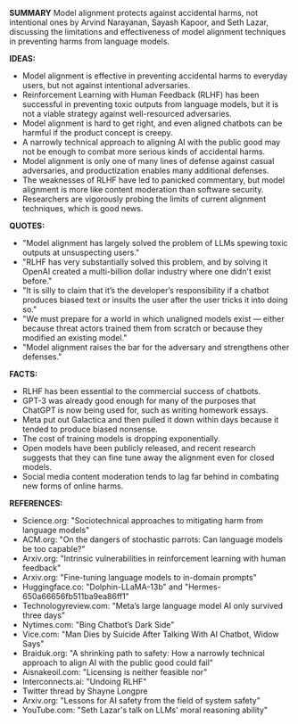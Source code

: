 **SUMMARY**
Model alignment protects against accidental harms, not intentional ones by Arvind Narayanan, Sayash Kapoor, and Seth Lazar, discussing the limitations and effectiveness of model alignment techniques in preventing harms from language models.

**IDEAS:**
* Model alignment is effective in preventing accidental harms to everyday users, but not against intentional adversaries.
* Reinforcement Learning with Human Feedback (RLHF) has been successful in preventing toxic outputs from language models, but it is not a viable strategy against well-resourced adversaries.
* Model alignment is hard to get right, and even aligned chatbots can be harmful if the product concept is creepy.
* A narrowly technical approach to aligning AI with the public good may not be enough to combat more serious kinds of accidental harms.
* Model alignment is only one of many lines of defense against casual adversaries, and productization enables many additional defenses.
* The weaknesses of RLHF have led to panicked commentary, but model alignment is more like content moderation than software security.
* Researchers are vigorously probing the limits of current alignment techniques, which is good news.

**QUOTES:**
* "Model alignment has largely solved the problem of LLMs spewing toxic outputs at unsuspecting users."
* "RLHF has very substantially solved this problem, and by solving it OpenAI created a multi-billion dollar industry where one didn't exist before."
* "It is silly to claim that it’s the developer’s responsibility if a chatbot produces biased text or insults the user after the user tricks it into doing so."
* "We must prepare for a world in which unaligned models exist — either because threat actors trained them from scratch or because they modified an existing model."
* "Model alignment raises the bar for the adversary and strengthens other defenses."

**FACTS:**
* RLHF has been essential to the commercial success of chatbots.
* GPT-3 was already good enough for many of the purposes that ChatGPT is now being used for, such as writing homework essays.
* Meta put out Galactica and then pulled it down within days because it tended to produce biased nonsense.
* The cost of training models is dropping exponentially.
* Open models have been publicly released, and recent research suggests that they can fine tune away the alignment even for closed models.
* Social media content moderation tends to lag far behind in combating new forms of online harms.

**REFERENCES:**
* Science.org: "Sociotechnical approaches to mitigating harm from language models"
* ACM.org: "On the dangers of stochastic parrots: Can language models be too capable?"
* Arxiv.org: "Intrinsic vulnerabilities in reinforcement learning with human feedback"
* Arxiv.org: "Fine-tuning language models to in-domain prompts"
* Huggingface.co: "Dolphin-LLaMA-13b" and "Hermes-650a66656fb511ba9ea86ff1"
* Technologyreview.com: "Meta’s large language model AI only survived three days"
* Nytimes.com: "Bing Chatbot’s Dark Side"
* Vice.com: "Man Dies by Suicide After Talking With AI Chatbot, Widow Says"
* Braiduk.org: "A shrinking path to safety: How a narrowly technical approach to align AI with the public good could fail"
* Aisnakeoil.com: "Licensing is neither feasible nor"
* Interconnects.ai: "Undoing RLHF"
* Twitter thread by Shayne Longpre
* Arxiv.org: "Lessons for AI safety from the field of system safety"
* YouTube.com: "Seth Lazar's talk on LLMs' moral reasoning ability"
